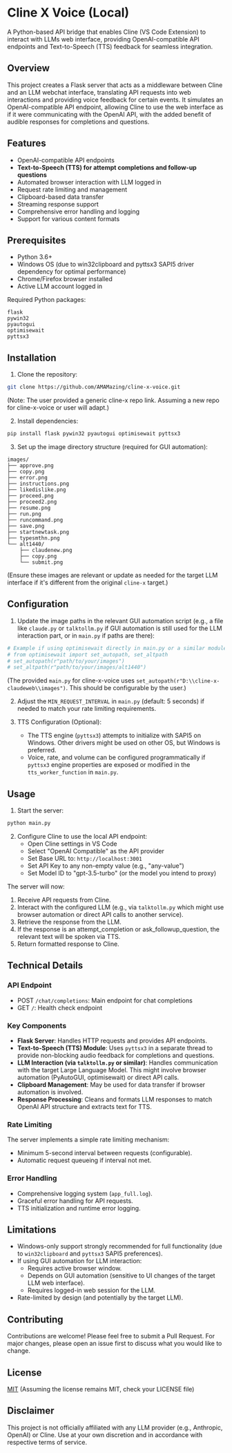 # Cline X Voice (Local)

A Python-based API bridge that enables Cline (VS Code Extension) to interact with LLMs web interface, providing OpenAI-compatible API endpoints and Text-to-Speech (TTS) feedback for seamless integration.

## Overview

This project creates a Flask server that acts as a middleware between Cline and an LLM webchat interface, translating API requests into web interactions and providing voice feedback for certain events. It simulates an OpenAI-compatible API endpoint, allowing Cline to use the web interface as if it were communicating with the OpenAI API, with the added benefit of audible responses for completions and questions.

## Features

- OpenAI-compatible API endpoints
- **Text-to-Speech (TTS) for attempt completions and follow-up questions**
- Automated browser interaction with LLM logged in
- Request rate limiting and management
- Clipboard-based data transfer
- Streaming response support
- Comprehensive error handling and logging
- Support for various content formats

## Prerequisites

- Python 3.6+
- Windows OS (due to win32clipboard and pyttsx3 SAPI5 driver dependency for optimal performance)
- Chrome/Firefox browser installed
- Active LLM account logged in

Required Python packages:
```
flask
pywin32
pyautogui
optimisewait
pyttsx3
```

## Installation

1. Clone the repository:
```bash
git clone https://github.com/AMAMazing/cline-x-voice.git 
```
(Note: The user provided a generic cline-x repo link. Assuming a new repo for cline-x-voice or user will adapt.)

2. Install dependencies:
```bash
pip install flask pywin32 pyautogui optimisewait pyttsx3
```

3. Set up the image directory structure (required for GUI automation):
```
images/
├── approve.png
├── copy.png
├── error.png
├── instructions.png
├── likedislike.png
├── proceed.png
├── proceed2.png
├── resume.png
├── run.png
├── runcommand.png
├── save.png
├── startnewtask.png
├── typesmthn.png
└── alt1440/
    ├── claudenew.png
    ├── copy.png
    └── submit.png
```
(Ensure these images are relevant or update as needed for the target LLM interface if it's different from the original `cline-x` target.)

## Configuration

1. Update the image paths in the relevant GUI automation script (e.g., a file like `claude.py` or `talktollm.py` if GUI automation is still used for the LLM interaction part, or in `main.py` if paths are there):
```python
# Example if using optimisewait directly in main.py or a similar module
# from optimisewait import set_autopath, set_altpath
# set_autopath(r"path/to/your/images")
# set_altpath(r"path/to/your/images/alt1440")
```
(The provided `main.py` for cline-x-voice uses `set_autopath(r"D:\\cline-x-claudeweb\\images")`. This should be configurable by the user.)

2. Adjust the `MIN_REQUEST_INTERVAL` in `main.py` (default: 5 seconds) if needed to match your rate limiting requirements.

3. TTS Configuration (Optional):
   - The TTS engine (`pyttsx3`) attempts to initialize with SAPI5 on Windows. Other drivers might be used on other OS, but Windows is preferred.
   - Voice, rate, and volume can be configured programmatically if `pyttsx3` engine properties are exposed or modified in the `tts_worker_function` in `main.py`.

## Usage

1. Start the server:
```bash
python main.py
```

2. Configure Cline to use the local API endpoint:
   - Open Cline settings in VS Code
   - Select "OpenAI Compatible" as the API provider
   - Set Base URL to: `http://localhost:3001`
   - Set API Key to any non-empty value (e.g., "any-value")
   - Set Model ID to "gpt-3.5-turbo" (or the model you intend to proxy)

The server will now:
1. Receive API requests from Cline.
2. Interact with the configured LLM (e.g., via `talktollm.py` which might use browser automation or direct API calls to another service).
3. Retrieve the response from the LLM.
4. If the response is an attempt_completion or ask_followup_question, the relevant text will be spoken via TTS.
5. Return formatted response to Cline.

## Technical Details

### API Endpoint

- POST `/chat/completions`: Main endpoint for chat completions
- GET `/`: Health check endpoint

### Key Components

- **Flask Server**: Handles HTTP requests and provides API endpoints.
- **Text-to-Speech (TTS) Module**: Uses `pyttsx3` in a separate thread to provide non-blocking audio feedback for completions and questions.
- **LLM Interaction (via `talktollm.py` or similar)**: Handles communication with the target Large Language Model. This might involve browser automation (PyAutoGUI, optimisewait) or direct API calls.
- **Clipboard Management**: May be used for data transfer if browser automation is involved.
- **Response Processing**: Cleans and formats LLM responses to match OpenAI API structure and extracts text for TTS.

### Rate Limiting

The server implements a simple rate limiting mechanism:
- Minimum 5-second interval between requests (configurable).
- Automatic request queueing if interval not met.

### Error Handling

- Comprehensive logging system (`app_full.log`).
- Graceful error handling for API requests.
- TTS initialization and runtime error logging.

## Limitations

- Windows-only support strongly recommended for full functionality (due to `win32clipboard` and `pyttsx3` SAPI5 preferences).
- If using GUI automation for LLM interaction:
    - Requires active browser window.
    - Depends on GUI automation (sensitive to UI changes of the target LLM web interface).
    - Requires logged-in web session for the LLM.
- Rate-limited by design (and potentially by the target LLM).

## Contributing

Contributions are welcome! Please feel free to submit a Pull Request. For major changes, please open an issue first to discuss what you would like to change.

## License

[MIT](LICENSE) (Assuming the license remains MIT, check your LICENSE file)

## Disclaimer

This project is not officially affiliated with any LLM provider (e.g., Anthropic, OpenAI) or Cline. Use at your own discretion and in accordance with respective terms of service.
